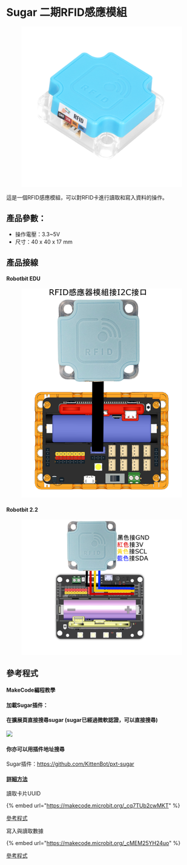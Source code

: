 # Sugar 二期RFID感應模組

<figure><img src="../../.gitbook/assets/rfid (1).png" alt=""><figcaption></figcaption></figure>

這是一個RFID感應模組，可以對RFID卡進行讀取和寫入資料的操作。

## 產品參數：

* 操作電壓：3.3\~5V
* 尺寸：40 x 40 x 17 mm

## 產品接線

#### Robotbit EDU

<figure><img src="../../.gitbook/assets/rfid_wiring_edu.png" alt=""><figcaption></figcaption></figure>

#### Robotbit 2.2

<figure><img src="../../.gitbook/assets/rfid_wiring_2.2.png" alt=""><figcaption></figcaption></figure>

## 參考程式

#### MakeCode編程教學

#### 加載Sugar插件：

#### 在擴展頁直接搜尋sugar (sugar已經過微軟認證，可以直接搜尋)

![](https://kittenbothk.readthedocs.io/en/latest/\_images/sugar\_search.gif)

#### 你亦可以用插件地址搜尋

Sugar插件：https://github.com/KittenBot/pxt-sugar

#### [詳細方法](../../programmingplatforms/makecode/kittenbotandmakecode.md)

讀取卡片UUID

{% embed url="https://makecode.microbit.org/_cq7TUb2cwMKT" %}

[參考程式](https://makecode.microbit.org/\_cq7TUb2cwMKT)

寫入與讀取數據

{% embed url="https://makecode.microbit.org/_cMEM25YH24uo" %}

[參考程式](https://makecode.microbit.org/\_MojJEjWVoEMV)
